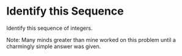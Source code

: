# Identify this Sequence

Identify this sequence of integers.


Note: Many minds greater than mine worked on this problem until a charmingly simple answer was given.
